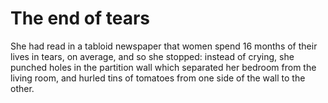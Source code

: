 The end of tears
================She had read in a tabloid newspaper that women spend 16 months of their lives in tears, on average, and so she stopped: instead of crying, she punched holes in the partition wall which separated her bedroom from the living room, and hurled tins of tomatoes from one side of the wall to the other.
